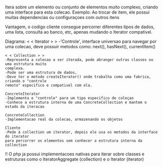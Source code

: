 
Itera sobre um elemento ou conjunto de elementos muito complexo, criando uma interface
para esta colecao.
Exemplo: Ao trocar de item, ele possui muitas dependencias ou configuraçoes com outros itens

Vantagem, o codigo cliente consegue percorrer diferentes tipos de dados, uma lista, consulta ao 
banco, etc, apenas mudando o Iterator compativel.

Diagrama:
    < < Iterator > > 
    -'Controle', interface universao para navegar por uma colecao, 
    deve possuir metodos como: next(), hasNext(), currentItem()

    < < Collection > >
    -Representa a colecao a ser iterada, pode abranger outras classes ou uma estrutura muito 
    complexa.
    -Pode ser uma estrutura de dados, 
    -Deve ter o metodo createIterator() onde trabalha como uma fabrica, criando o "controle 
    remoto" especifico e compativel com ela.

    ConcreteIterator
    -Implementa o "controle" para um tipo especifico de coleçao
    -Conhece a estrutura interna de uma ConcreteCollection e mantem o estado da iteracao

    ConcreteCollection
    -Implementacao real da colecao, armazenando os objetos

    Cliente
    -Pede à collection um iterator, depois ele usa os metodos da interface do iterator
    para percorrer os elementos sem conhecer a estrutura interna da collection

!! O php ja possui implementacoes nativas para iterar sobre classes e estruturas como o 
    IteratorAggregate (collection) e o Iterator (iterator)